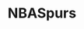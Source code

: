 ---
title: NBASpurs
crosslinks:
- warriors
- livven
- place
- rockets
- IAmA
- sanantonio
- Austin
- MLS
- sixers
- lakers
- suns
- ripcity
- '1942464'
- denvernuggets
- funny
- therewasanattempt
- gatekeeping
- Thunder
- france
- nfl
---